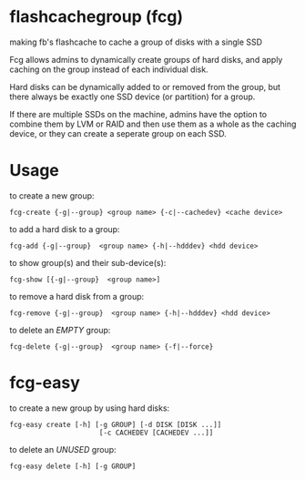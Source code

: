 flashcachegroup (fcg)
===============

making fb's flashcache to cache a group of disks with a single SSD


Fcg allows admins to dynamically create groups of hard disks, and 
apply caching on the group instead of each individual disk.

Hard disks can be dynamically added to or removed from the group, 
but there always be exactly one SSD device (or partition) 
for a group.

If there are multiple SSDs on the machine, admins have the option to
combine them by LVM or RAID and then use them as a whole as the caching 
device, or they can create a seperate group on each SSD.



Usage
=====================

to create a new group:

    fcg-create {-g|--group} <group name> {-c|--cachedev} <cache device>


to add a hard disk to a group:

    fcg-add {-g|--group}  <group name> {-h|--hdddev} <hdd device>

to show group(s) and their sub-device(s):

    fcg-show [{-g|--group}  <group name>]

to remove a hard disk from a group:

    fcg-remove {-g|--group}  <group name> {-h|--hdddev} <hdd device>

to delete an *EMPTY* group:

    fcg-delete {-g|--group}  <group name> {-f|--force}

fcg-easy
=====================

to create a new group by using hard disks:

    fcg-easy create [-h] [-g GROUP] [-d DISK [DISK ...]]
                          [-c CACHEDEV [CACHEDEV ...]]
to delete an *UNUSED* group:

    fcg-easy delete [-h] [-g GROUP]

